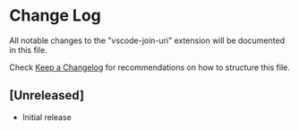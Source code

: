 # Change Log

All notable changes to the "vscode-join-uri" extension will be documented in this file.

Check [Keep a Changelog](http://keepachangelog.com/) for recommendations on how to structure this file.

## [Unreleased]

- Initial release